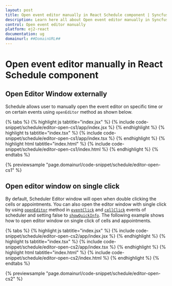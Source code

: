 ```yaml
---
layout: post
title: Open event editor manually in React Schedule component | Syncfusion
description: Learn here all about Open event editor manually in Syncfusion React Schedule component of Syncfusion Essential JS 2 and more.
control: Open event editor manually 
platform: ej2-react
documentation: ug
domainurl: ##DomainURL##
---
```


# Open event editor manually in React Schedule component

## Open Editor Window externally

Schedule allows user to manually open the event editor on specific time or on certain events using `openEditor` method as shown below.

{% tabs %}
{% highlight js tabtitle="index.jsx" %}
{% include code-snippet/schedule/editor-open-cs1/app/index.jsx %}
{% endhighlight %}
{% highlight ts tabtitle="index.tsx" %}
{% include code-snippet/schedule/editor-open-cs1/app/index.tsx %}
{% endhighlight %}
{% highlight html tabtitle="index.html" %}
{% include code-snippet/schedule/editor-open-cs1/index.html %}
{% endhighlight %}
{% endtabs %}
        
{% previewsample "page.domainurl/code-snippet/schedule/editor-open-cs1" %}

## Open editor window on single click

By default, Scheduler Editor window will open when double clicking the cells or appointments. You can also open the editor window with single click by using [`openEditor`](https://ej2.syncfusion.com/react/documentation/api/schedule#openeditor) method in [`eventClick`](https://ej2.syncfusion.com/react/documentation/api/schedule#eventclick) and [`cellClick`](https://ej2.syncfusion.com/react/documentation/api/schedule#cellclick) events of scheduler and setting false to [`showQuickInfo`](https://ej2.syncfusion.com/react/documentation/api/schedule#showquickinfo). The following example shows how to open editor window on single click of cells and appointments.

{% tabs %}
{% highlight js tabtitle="index.jsx" %}
{% include code-snippet/schedule/editor-open-cs2/app/index.jsx %}
{% endhighlight %}
{% highlight ts tabtitle="index.tsx" %}
{% include code-snippet/schedule/editor-open-cs2/app/index.tsx %}
{% endhighlight %}
{% highlight html tabtitle="index.html" %}
{% include code-snippet/schedule/editor-open-cs2/index.html %}
{% endhighlight %}
{% endtabs %}
        
{% previewsample "page.domainurl/code-snippet/schedule/editor-open-cs2" %}
